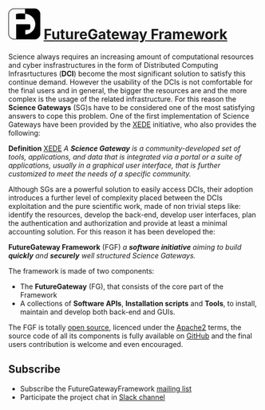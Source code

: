 # ![FGF](images/fglogo_64.png) [FutureGateway Framework][fgfhp]

Science always requires an increasing amount of computational resources and cyber insfrastructures in the form of Distributed Computing Infrasrtuctures (**DCI**) become the most significant solution to satisfy this continue demand. However the usability of the DCIs is not comfortable for the final users and in general, the bigger the resources are and the more complex is the usage of the related infrastructure. For this reason the **Science Gateways** (SG)s have to be considered one of the most satisfying answers to cope this problem.
One of the first implementation of Science Gateways have been provided by the [XEDE](https://www.xsede.org) initiative, who also provides the following:

**Definition** [XEDE](https://www.xsede.org/ecosystem/science-gateways) _A **Science Gateway** is a community-developed set of tools, applications, and data that is integrated via a portal or a suite of applications, usually in a graphical user interface, that is further customized to meet the needs of a specific community._

Although SGs are a powerful solution to easily access DCIs, their adoption introduces a further level of complexity placed between the DCIs exploitation and the pure scientific work, made of non trivial steps like: identify the resources, develop the back-end, develop user interfaces, plan the authentication and authorization and provide at least a minimal accounting solution. For this reason it has been developed the:

**FutureGateway Framework** (FGF) _a **software initiative** aiming to build **quickly** and **securely** well structured Science Gateways._

The framework is made of two components:

- The **FutureGateway** (FG), that consists of the core part of the Framework
- A collections of **Software APIs**, **Installation scripts** and **Tools**, to install, maintain and develop both back-end and GUIs.

The FGF is totally [open source][osi], licenced under the [Apache2][apache2] terms, the source code of all its components is fully available on [GitHub][github] and the final users contribution is welcome and even encouraged.

## Subscribe

- Subscribe the FutureGatewayFramework <a href="https://mailman.ct.infn.it/mailman/listinfo/futuregatewayframework">mailing list</a>
- Participate the project chat in <a href="https://join.slack.com/t/futuregateway-brb8196/shared_invite/zt-hsekmwid-Bq5c2wq1CeEvcRycdBdkmA">Slack channel</a>

[fgfhp]: https://futuregatewayframework.github.io
[fgf]: https://github.com/FutureGatewayFramework
[osi]: https://opensource.org/osd
[github]: https://github.com
[apache2]: https://www.apache.org/licenses/LICENSE-2.0
[fgfimg]: https://github.com/FutureGatewayFramework/fgAPIServer/blob/master/fgtest/www/images/fglogo.png
